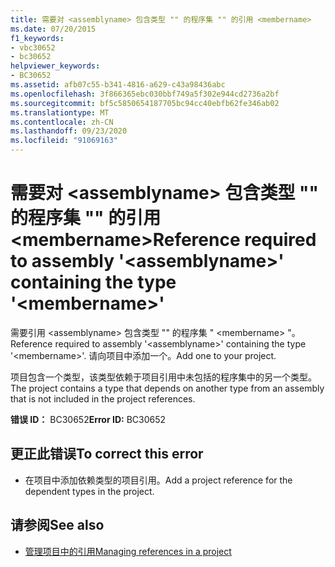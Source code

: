 ```yaml
---
title: 需要对 <assemblyname> 包含类型 "" 的程序集 "" 的引用 <membername>
ms.date: 07/20/2015
f1_keywords:
- vbc30652
- bc30652
helpviewer_keywords:
- BC30652
ms.assetid: afb07c55-b341-4816-a629-c43a98436abc
ms.openlocfilehash: 3f866365ebc030bbf749a5f302e944cd2736a2bf
ms.sourcegitcommit: bf5c5850654187705bc94cc40ebfb62fe346ab02
ms.translationtype: MT
ms.contentlocale: zh-CN
ms.lasthandoff: 09/23/2020
ms.locfileid: "91069163"
---
```

# <a name="reference-required-to-assembly-assemblyname-containing-the-type-membername"></a><span data-ttu-id="7f007-102">需要对 \<assemblyname> 包含类型 "" 的程序集 "" 的引用 \<membername></span><span class="sxs-lookup"><span data-stu-id="7f007-102">Reference required to assembly '\<assemblyname>' containing the type '\<membername>'</span></span>

<span data-ttu-id="7f007-103">需要引用 \<assemblyname> 包含类型 "" 的程序集 " \<membername> "。</span><span class="sxs-lookup"><span data-stu-id="7f007-103">Reference required to assembly '\<assemblyname>' containing the type '\<membername>'.</span></span> <span data-ttu-id="7f007-104">请向项目中添加一个。</span><span class="sxs-lookup"><span data-stu-id="7f007-104">Add one to your project.</span></span>  
  
 <span data-ttu-id="7f007-105">项目包含一个类型，该类型依赖于项目引用中未包括的程序集中的另一个类型。</span><span class="sxs-lookup"><span data-stu-id="7f007-105">The project contains a type that depends on another type from an assembly that is not included in the project references.</span></span>  
  
 <span data-ttu-id="7f007-106">**错误 ID：** BC30652</span><span class="sxs-lookup"><span data-stu-id="7f007-106">**Error ID:** BC30652</span></span>  
  
## <a name="to-correct-this-error"></a><span data-ttu-id="7f007-107">更正此错误</span><span class="sxs-lookup"><span data-stu-id="7f007-107">To correct this error</span></span>  
  
- <span data-ttu-id="7f007-108">在项目中添加依赖类型的项目引用。</span><span class="sxs-lookup"><span data-stu-id="7f007-108">Add a project reference for the dependent types in the project.</span></span>  
  
## <a name="see-also"></a><span data-ttu-id="7f007-109">请参阅</span><span class="sxs-lookup"><span data-stu-id="7f007-109">See also</span></span>

- [<span data-ttu-id="7f007-110">管理项目中的引用</span><span class="sxs-lookup"><span data-stu-id="7f007-110">Managing references in a project</span></span>](/visualstudio/ide/managing-references-in-a-project)
